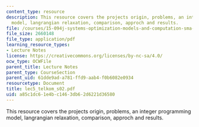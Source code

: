 ```yaml
---
content_type: resource
description: This resource covers the projects origin, problems, an integer programming
  model, langrangian relaxation, comparison, approch and results.
file: /courses/15-094j-systems-optimization-models-and-computation-sma-5223-spring-2004/a85c1dc61e4bc1463db62d6221d36580_lec5_telkom_s02.pdf
file_size: 2660148
file_type: application/pdf
learning_resource_types:
- Lecture Notes
license: https://creativecommons.org/licenses/by-nc-sa/4.0/
ocw_type: OCWFile
parent_title: Lecture Notes
parent_type: CourseSection
parent_uid: 61dde9ad-a781-ffd9-aab4-f0b6082e0934
resourcetype: Document
title: lec5_telkom_s02.pdf
uid: a85c1dc6-1e4b-c146-3db6-2d6221d36580
---
```

This resource covers the projects origin, problems, an integer programming model, langrangian relaxation, comparison, approch and results.